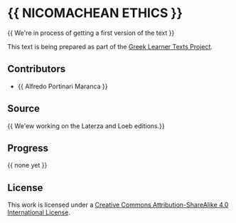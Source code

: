 # {{ NICOMACHEAN ETHICS }}

{{ We're in process of getting a first version of the text }}

This text is being prepared as part of the [Greek Learner Texts Project](https://greek-learner-texts.org/).

## Contributors

* {{ Alfredo Portinari Maranca  }}

## Source

{{ We'ew working on the Laterza and Loeb editions.}}

## Progress

{{ none yet }}

## License

This work is licensed under a [Creative Commons Attribution-ShareAlike 4.0 International License](http://creativecommons.org/licenses/by-sa/4.0/).
